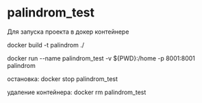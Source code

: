 # palindrom_test

Для запуска проекта в докер контейнере

docker build -t palindrom ./

docker run --name palindrom_test -v ${PWD}:/home -p 8001:8001 palindrom

остановка:
docker stop palindrom_test

удаление контейнера:
docker rm palindrom_test
